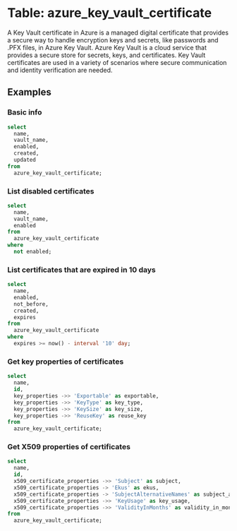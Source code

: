 # Table: azure_key_vault_certificate

A Key Vault certificate in Azure is a managed digital certificate that provides a secure way to handle encryption keys and secrets, like passwords and .PFX files, in Azure Key Vault. Azure Key Vault is a cloud service that provides a secure store for secrets, keys, and certificates. Key Vault certificates are used in a variety of scenarios where secure communication and identity verification are needed.

## Examples

### Basic info

```sql
select
  name,
  vault_name,
  enabled,
  created,
  updated
from
  azure_key_vault_certificate;
```

### List disabled certificates

```sql
select
  name,
  vault_name,
  enabled
from
  azure_key_vault_certificate
where
  not enabled;
```

### List certificates that are expired in 10 days

```sql
select
  name,
  enabled,
  not_before,
  created,
  expires
from
  azure_key_vault_certificate
where
  expires >= now() - interval '10' day;
```

### Get key properties of certificates

```sql
select
  name,
  id,
  key_properties ->> 'Exportable' as exportable,
  key_properties ->> 'KeyType' as key_type,
  key_properties ->> 'KeySize' as key_size,
  key_properties ->> 'ReuseKey' as reuse_key
from
  azure_key_vault_certificate;
```

### Get X509 properties of certificates

```sql
select
  name,
  id,
  x509_certificate_properties ->> 'Subject' as subject,
  x509_certificate_properties -> 'Ekus' as ekus,
  x509_certificate_properties -> 'SubjectAlternativeNames' as subject_alternative_names,
  x509_certificate_properties ->> 'KeyUsage' as key_usage,
  x509_certificate_properties ->> 'ValidityInMonths' as validity_in_months
from
  azure_key_vault_certificate;
```
